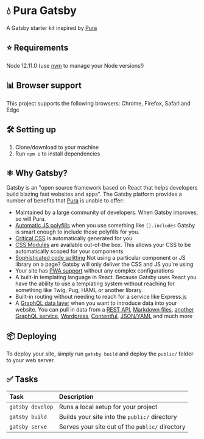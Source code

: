 # 💧 Pura Gatsby
A Gatsby starter kit inspired by [Pura](https://github.com/trendyminds/pura)

## ⭐️ Requirements
Node 12.11.0 (use [nvm](https://github.com/creationix/nvm) to manage your Node versions!)

## 📊 Browser support
This project supports the following browsers: Chrome, Firefox, Safari and Edge

## 🛠 Setting up
1. Clone/download to your machine
2. Run `npm i` to install dependencies

## ⚛️ Why Gatsby?
Gatsby is an "open source framework based on React that helps developers build blazing fast websites and apps". The Gatsby platform provides a number of benefits that [Pura](https://github.com/trendyminds/pura) is unable to offer:

- Maintained by a large community of developers. When Gatsby improves, so will Pura.
- [Automatic JS polyfills](https://www.gatsbyjs.org/docs/browser-support/#polyfills) when you use something like `[].includes` Gatsby is smart enough to include those polyfills for you.
- [Critical CSS](https://www.smashingmagazine.com/2015/08/understanding-critical-css/) is automatically generated for you
- [CSS Modules](https://www.gatsbyjs.org/docs/css-modules/) are available out-of-the box. This allows your CSS to be automatically scoped for your components
- [Sophisticated code splitting](https://www.gatsbyjs.org/docs/how-code-splitting-works/) Not using a particular component or JS library on a page? Gatsby will only deliver the CSS and JS you're using
- Your site has [PWA support](https://www.gatsbyjs.org/docs/progressive-web-app/) without any complex configurations
- A built-in templating language in React. Because Gatsby uses React you have the ability to use a templating system without reaching for something like Twig, Pug, HAML or another library.
- Built-in routing without needing to reach for a service like Express.js
- A [GraphQL data layer](https://www.gatsbyjs.org/docs/graphql-concepts/) when you want to introduce data into your website. You can pull in data from a [REST API](https://www.gatsbyjs.org/docs/sourcing-from-private-apis/), [Markdown files](https://www.gatsbyjs.com/guides/markdown/), [another GraphQL service](https://www.gatsbyjs.org/packages/gatsby-source-graphql/), [Wordpress](https://www.gatsbyjs.org/docs/sourcing-from-wordpress/), [Contentful](https://www.gatsbyjs.org/docs/sourcing-from-contentful/), [JSON/YAML](https://www.gatsbyjs.org/docs/sourcing-content-from-json-or-yaml/) and much more

## 📦 Deploying
To deploy your site, simply run `gatsby build` and deploy the `public/` folder to your web server.

## ✅ Tasks
| Task              | Description                                      |
|:------------------|:-------------------------------------------------|
| `gatsby develop`  | Runs a local setup for your project              |
| `gatsby build`    | Builds your site into the `public/` directory    |
| `gatsby serve`    | Serves your site out of the `public/` directory  |
